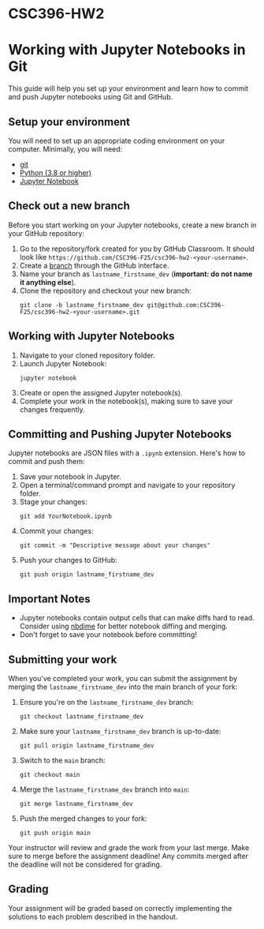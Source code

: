 # CSC396-HW2
# Working with Jupyter Notebooks in Git

This guide will help you set up your environment and learn how to commit and push Jupyter notebooks using Git and GitHub.

## Setup your environment

You will need to set up an appropriate coding environment on your computer. Minimally, you will need:

* [git](https://git-scm.com/downloads/)
* [Python (3.8 or higher)](https://www.python.org/)
* [Jupyter Notebook](https://jupyter.org/install)

## Check out a new branch

Before you start working on your Jupyter notebooks, create a new branch in your GitHub repository:

1. Go to the repository/fork created for you by GitHub Classroom. It should look like `https://github.com/CSC396-F25/csc396-hw2-<your-username>`.
2. Create a [branch](https://help.github.com/articles/creating-and-deleting-branches-within-your-repository/) through the GitHub interface.
3. Name your branch as `lastname_firstname_dev` (**important: do not name it anything else**).
4. Clone the repository and checkout your new branch:
   ```
   git clone -b lastname_firstname_dev git@github.com:CSC396-F25/csc396-hw2-<your-username>.git
   ```

## Working with Jupyter Notebooks

1. Navigate to your cloned repository folder.
2. Launch Jupyter Notebook:
   ```
   jupyter notebook
   ```
3. Create or open the assigned Jupyter notebook(s).
4. Complete your work in the notebook(s), making sure to save your changes frequently.

## Committing and Pushing Jupyter Notebooks

Jupyter notebooks are JSON files with a `.ipynb` extension. Here's how to commit and push them:

1. Save your notebook in Jupyter.
2. Open a terminal/command prompt and navigate to your repository folder.
3. Stage your changes:
   ```
   git add YourNotebook.ipynb
   ```
4. Commit your changes:
   ```
   git commit -m "Descriptive message about your changes"
   ```
5. Push your changes to GitHub:
   ```
   git push origin lastname_firstname_dev
   ```

## Important Notes

- Jupyter notebooks contain output cells that can make diffs hard to read. Consider using [nbdime](https://nbdime.readthedocs.io/) for better notebook diffing and merging.
- Don't forget to save your notebook before committing!

## Submitting your work

When you've completed your work, you can submit the assignment by merging the `lastname_firstname_dev` into the main branch of your fork:

1. Ensure you're on the `lastname_firstname_dev` branch:
   ```
   git checkout lastname_firstname_dev
   ```
2. Make sure your `lastname_firstname_dev` branch is up-to-date:
   ```
   git pull origin lastname_firstname_dev
   ```
3. Switch to the `main` branch:
   ```
   git checkout main
   ```
4. Merge the `lastname_firstname_dev` branch into `main`:
   ```
   git merge lastname_firstname_dev
   ```
5. Push the merged changes to your fork:
   ```
   git push origin main
   ```

Your instructor will review and grade the work from your last merge. Make sure to merge before the assignment deadline! Any commits merged after the deadline will not be considered for grading.

## Grading

Your assignment will be graded based on correctly implementing the solutions to each problem described in the handout.

